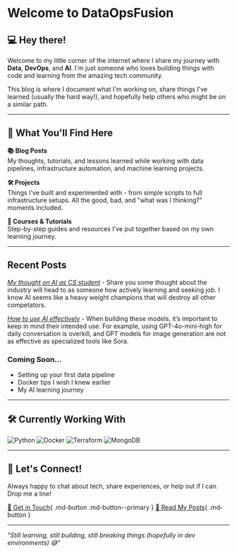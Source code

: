 # Welcome to DataOpsFusion

## 💻 Hey there! 

Welcome to my little corner of the internet where I share my journey with **Data**, **DevOps**, and **AI**. I'm just someone who loves building things with code and learning from the amazing tech community.

This blog is where I document what I'm working on, share things I've learned (usually the hard way!), and hopefully help others who might be on a similar path.

---

## 🎯 What You'll Find Here

**📚 Blog Posts**  
My thoughts, tutorials, and lessons learned while working with data pipelines, infrastructure automation, and machine learning projects.

**🛠️ Projects**  
Things I've built and experimented with - from simple scripts to full infrastructure setups. All the good, bad, and "what was I thinking?" moments included.

**📖 Courses & Tutorials**  
Step-by-step guides and resources I've put together based on my own learning journey.

---

## Recent Posts

*[My thought on AI as CS student](./blogs/thoughts-on-ai.md)* - Share you some thought about the industry will head to as someone how actively learning and seeking job. I know AI seems like a heavy weight champions that will destroy all other competators.

*[How to use AI effectively](./blogs/how-to-use-ai.md)* - When building these models, it’s important to keep in mind their intended use. For example, using GPT-4o-mini-high for daily conversation is overkill, and GPT models for image generation are not as effective as specialized tools like Sora.




### Coming Soon...
- Setting up your first data pipeline
- Docker tips I wish I knew earlier  
- My AI learning journey

---

## 🛠️ Currently Working With

![Python](https://img.shields.io/badge/Python-3776AB?style=for-the-badge&logo=python&logoColor=white)
![Docker](https://img.shields.io/badge/Docker-2496ED?style=for-the-badge&logo=docker&logoColor=white)
![Terraform](https://img.shields.io/badge/Terraform-7B42BC?style=for-the-badge&logo=terraform&logoColor=white)
![MongoDB](https://img.shields.io/badge/MongoDB-47A248?style=for-the-badge&logo=mongodb&logoColor=white)

---

## 🤝 Let's Connect!

Always happy to chat about tech, share experiences, or help out if I can. Drop me a line!

[📧 Get in Touch](contact.md){ .md-button .md-button--primary }
[📝 Read My Posts](blog/index.md){ .md-button }

---

*"Still learning, still building, still breaking things (hopefully in dev environments) 😅"*
